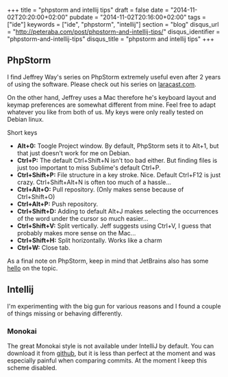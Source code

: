 +++
title = "phpstorm and intellij tips"
draft = false
date = "2014-11-02T20:20:00+02:00"
pubdate = "2014-11-02T20:16:00+02:00"
tags = ["ide"]
keywords = ["ide", "phpstorm", "intellij"]
section = "blog"
disqus_url = "http://peteraba.com/post/phpstorm-and-intellij-tips/"
disqus_identifier = "phpstorm-and-intellij-tips"
disqus_title = "phpstorm and intellij tips"
+++

PhpStorm
--------

I find Jeffrey Way's series on PhpStorm extremely useful even after 2 years of using the software. Please
check out his series on [laracast.com](https://laracasts.com/series/how-to-be-awesome-in-phpstorm).

On the other hand, Jeffrey uses a Mac therefore he's keyboard layout and keymap preferences are somewhat different from 
mine. Feel free to adapt whatever you like from both of us. My keys were only really tested on Debian linux.

Short keys

 * **Alt+0:** Toogle Project window. By default, PhpStorm sets it to Alt+1, but that just doesn't work for me on Debian.
 * **Ctrl+P:** The default Ctrl+Shift+N isn't too bad either. But finding files is just too  important to miss Sublime's 
 default Ctrl+P.
 * **Ctrl+Shift+P:** File structure in a key stroke. Nice. Default Ctrl+F12 is just crazy. Ctrl+Shift+Alt+N is often too 
 much of a hassle...
 * **Ctrl+Alt+O:** Pull repository. (Only makes sense because of Ctrl+Shift+O)
 * **Ctrl+Alt+P:** Push repository.
 * **Ctrl+Shift+D:** Adding to default Alt+J makes selecting the occurrences of the word under the cursor so much 
 easier...
 * **Ctrl+Shift+V:** Split vertically. Jeff suggests using Ctrl+V, I guess that probably makes more sense on the Mac...
 * **Ctrl+Shift+H:** Split horizontally. Works like a charm
 * **Ctrl+W:** Close tab.

As a final note on PhpStorm, keep in mind that JetBrains also has some 
[hello](https://www.jetbrains.com/phpstorm/documentation/phpstorm-video-tutorials.jsp) on the topic.


Intellij
--------

I'm experimenting with the big gun for various reasons and I found a couple of things missing or behaving differently.

### Monokai ###

The great Monokai style is not available under IntelliJ by default. You can download it from 
[github](https://github.com/y3sh/Intellij-Colors-Sublime-Monokai), but it is less than perfect at the moment and was 
especially painful when comparing commits. At the moment I keep this scheme disabled.


